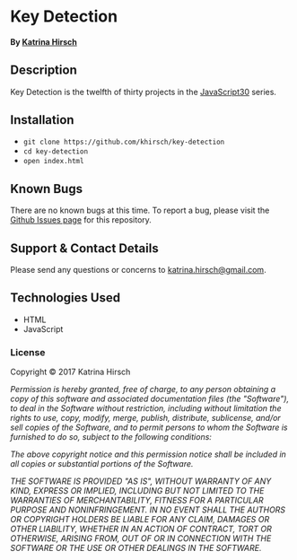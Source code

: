 # Key Detection

#### By [Katrina Hirsch](https://github.com/khirsch)

## Description

Key Detection is the twelfth of thirty projects in the [JavaScript30](https://javascript30.com/) series.

## Installation

* `git clone https://github.com/khirsch/key-detection`
* `cd key-detection`
* `open index.html`

## Known Bugs

There are no known bugs at this time. To report a bug, please visit the [Github Issues page](https://github.com/khirsch/key-detection/issues) for this repository.

## Support & Contact Details

Please send any questions or concerns to katrina.hirsch@gmail.com.

## Technologies Used

* HTML
* JavaScript

### License

Copyright &copy; 2017 Katrina Hirsch

_Permission is hereby granted, free of charge, to any person obtaining a copy of this software and associated documentation files (the "Software"), to deal in the Software without restriction, including without limitation the rights to use, copy, modify, merge, publish, distribute, sublicense, and/or sell copies of the Software, and to permit persons to whom the Software is furnished to do so, subject to the following conditions:_

_The above copyright notice and this permission notice shall be included in all copies or substantial portions of the Software._

_THE SOFTWARE IS PROVIDED "AS IS", WITHOUT WARRANTY OF ANY KIND, EXPRESS OR IMPLIED, INCLUDING BUT NOT LIMITED TO THE WARRANTIES OF MERCHANTABILITY, FITNESS FOR A PARTICULAR PURPOSE AND NONINFRINGEMENT. IN NO EVENT SHALL THE AUTHORS OR COPYRIGHT HOLDERS BE LIABLE FOR ANY CLAIM, DAMAGES OR OTHER LIABILITY, WHETHER IN AN ACTION OF CONTRACT, TORT OR OTHERWISE, ARISING FROM, OUT OF OR IN CONNECTION WITH THE SOFTWARE OR THE USE OR OTHER DEALINGS IN THE SOFTWARE._
